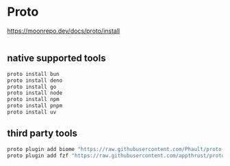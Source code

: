 # Proto

https://moonrepo.dev/docs/proto/install

```sh
```

## native supported tools

```bash
proto install bun
proto install deno
proto install go
proto install node
proto install npm
proto install pnpm
proto install uv
```

## third party tools

```bash
proto plugin add biome "https://raw.githubusercontent.com/Phault/proto-toml-plugins/main/biome/plugin.toml"
proto plugin add fzf "https://raw.githubusercontent.com/appthrust/proto-toml-plugins/main/fzf/plugin.toml"

```
